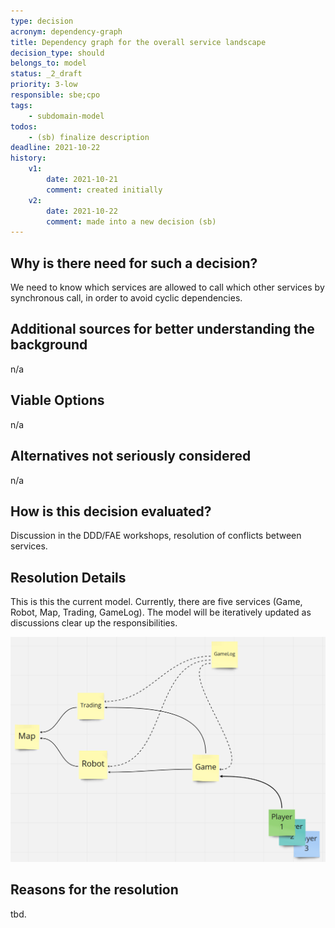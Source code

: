 ```yaml
---
type: decision
acronym: dependency-graph
title: Dependency graph for the overall service landscape
decision_type: should
belongs_to: model
status: _2_draft
priority: 3-low
responsible: sbe;cpo
tags: 
    - subdomain-model
todos:
    - (sb) finalize description
deadline: 2021-10-22
history:
    v1:
        date: 2021-10-21
        comment: created initially
    v2:
        date: 2021-10-22
        comment: made into a new decision (sb)          
---
```


## Why is there need for such a decision?

We need to know which services are allowed to call which other services by synchronous call, in order to avoid
cyclic dependencies.

## Additional sources for better understanding the background

n/a

## Viable Options

n/a

## Alternatives not seriously considered

n/a

## How is this decision evaluated?

Discussion in the DDD/FAE workshops, resolution of conflicts between services.
 
## Resolution Details

This is this the current model. Currently, there are five services (Game, Robot, Map, Trading, GameLog). The model will be
iteratively updated as discussions clear up the responsibilities. 

![Subdomain-Model-v1](./images/subdomain-model_v1.png "Subdomain-Model-v1")

## Reasons for the resolution

tbd.

